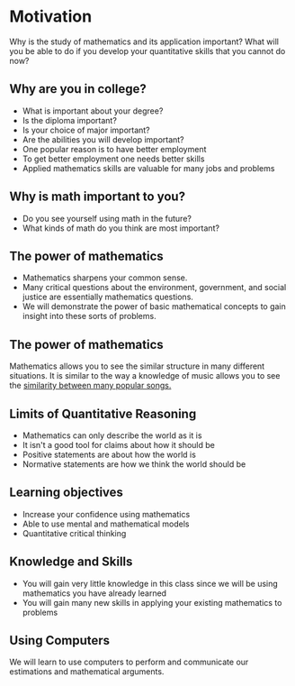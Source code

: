 # Motivation

Why is the study of mathematics and its application important?
What will you be able to do if you develop your quantitative skills that you cannot do now?


## Why are you in college?

- What is important about your degree?
- Is the diploma important?
- Is your choice of major important?
- Are the abilities you will develop important?
- One popular reason is to have better employment
- To get better employment one needs better skills
- Applied mathematics skills are valuable for many jobs and problems

## Why is math important to you?

- Do you see yourself using math in the future?
- What kinds of math do you think are most important?

## The power of mathematics

- Mathematics sharpens your common sense.
- Many critical questions about the environment, government, and social
justice are essentially mathematics questions.
- We will demonstrate the power of basic mathematical concepts to gain
insight into these sorts of problems.

## The power of mathematics

Mathematics allows you to see the similar structure in many different
situations.  It is similar to the way a knowledge of music allows you to
see the
[similarity between many popular
songs.](https://www.youtube.com/watch?v=QpB_40hYjXU)

## Limits of Quantitative Reasoning

- Mathematics can only describe the world as it is
- It isn't a good tool for claims about how it should be
- Positive statements are about how the world is
- Normative statements are how we think the world should be

## Learning objectives

- Increase your confidence using mathematics
- Able to use mental and mathematical models
- Quantitative critical thinking

## Knowledge and Skills

- You will gain very little knowledge in this class since we will be
    using mathematics you have already learned
- You will gain many new skills in applying your existing mathematics to
    problems

## Using Computers

We will learn to use computers to perform and communicate our
estimations and mathematical arguments.


